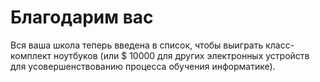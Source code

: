 

# Благодарим вас

Вся ваша школа теперь введена в список, чтобы выиграть класс-комплект ноутбуков (или $ 10000 для других электронных устройств для усовершенствованию процесса обучения информатике).